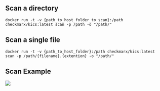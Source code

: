 ## Scan a directory
```
docker run -t -v {path_to_host_folder_to_scan}:/path checkmarx/kics:latest scan -p /path -o "/path/"
```

## Scan a single file
```
docker run -t -v {path_to_host_folder}:/path checkmarx/kics:latest scan -p /path/{filename}.{extention} -o "/path/"
```

## Scan Example
[![](https://user-images.githubusercontent.com/111127232/205708625-ac555103-1d8d-4236-b97b-aee2a14c776b.gif)](https://user-images.githubusercontent.com/111127232/205708625-ac555103-1d8d-4236-b97b-aee2a14c776b.gif)